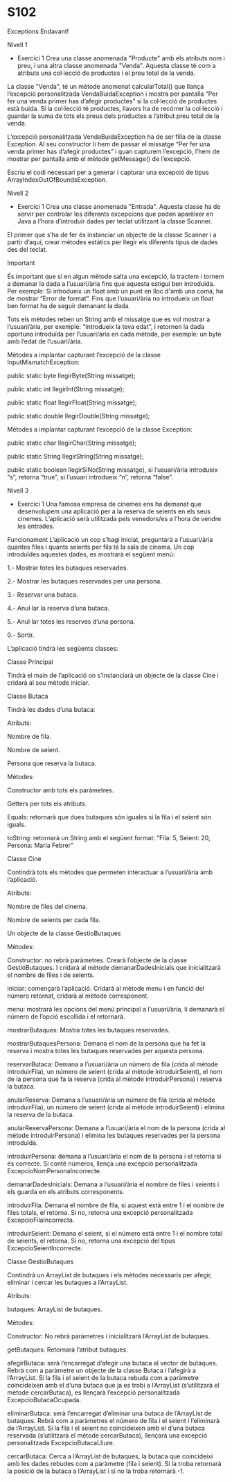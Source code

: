 # S102
Exceptions
Endavant!


Nivell 1
- Exercici 1
Crea una classe anomenada "Producte" amb els atributs nom i preu, i una altra classe anomenada "Venda". Aquesta classe té com a atributs una col·lecció de productes i el preu total de la venda.

La classe "Venda", té un mètode anomenat calcularTotal() que llança l’excepció personalitzada VendaBuidaException i mostra per pantalla “Per fer una venda primer has d’afegir productes” si la col·lecció de productes està buida. Si la col·lecció té productes, llavors ha de recórrer la col·lecció i guardar la suma de tots els preus dels productes a l’atribut preu total de la venda.

L’excepció personalitzada VendaBuidaException ha de ser filla de la classe Exception. Al seu constructor li hem de passar el missatge  “Per fer una venda primer has d’afegir productes” i quan capturem l’excepció, l’hem de mostrar per pantalla amb el mètode getMessage() de l’excepció.

Escriu el codi necessari per a generar i capturar una excepció de tipus ArrayIndexOutOfBoundsException.


Nivell 2
- Exercici 1
Crea una classe anomenada "Entrada". Aquesta classe ha de servir per controlar les diferents excepcions que poden aparèixer en Java a l’hora d’introduir dades per teclat utilitzant la classe Scanner.

El primer que s’ha de fer és instanciar un objecte de la classe Scanner i a partir d’aquí, crear mètodes estàtics per llegir els diferents tipus de dades des del teclat. 

 Important

És important que si en algun mètode salta una excepció, la tractem i tornem a demanar la dada a l’usuari/ària fins que aquesta estigui ben introduïda. Per exemple: Si introdueix un float amb un punt en lloc d'amb una coma, ha de mostrar “Error de format”. Fins que l’usuari/ària no introdueix un float ben format ha de seguir demanant la dada.

Tots els mètodes reben un String amb el missatge que es vol mostrar a l’usuari/ària, per exemple: “Introdueix la teva edat”, i retornen la dada oportuna introduïda per l’usuari/ària en cada mètode, per exemple: un byte amb l’edat de l’usuari/ària.

Mètodes a implantar capturant l’excepció de la classe InputMismatchException:

public static byte llegirByte(String missatge);

public static int llegirInt(String missatge);

public static float llegirFloat(String missatge);

public static double llegirDouble(String missatge);

Mètodes a implantar capturant l’excepció de la classe Exception:

public static char llegirChar(String missatge);

public static String llegirString(String missatge);

public static boolean llegirSiNo(String missatge), si l’usuari/ària introdueix “s”, retorna “true”, si l’usuari introdueix “n”, retorna “false”.

Nivell 3
- Exercici 1
Una famosa empresa de cinemes ens ha demanat que desenvolupem una aplicació per a la reserva de seients en els seus cinemes. L’aplicació serà utilitzada pels venedors/es a l’hora de vendre les entrades.

Funcionament
L’aplicació un cop s’hagi iniciat, preguntarà a l’usuari/ària quantes files i quants seients per fila té la sala de cinema. Un cop introduïdes aquestes dades, es mostrarà el següent menú:

1.- Mostrar totes les butaques reservades.

2.- Mostrar les butaques reservades per una persona.

3.- Reservar una butaca.

4.- Anul·lar la reserva d’una butaca.

5.- Anul·lar totes les reserves d’una persona.

0.- Sortir.


L’aplicació tindrà les següents classes:

Classe Principal

Tindrà el main de l’aplicació on s’instanciarà un objecte de la classe Cine i cridarà al seu mètode iniciar.


Classe Butaca

Tindrà les dades d’una butaca:

Atributs:

Nombre de fila.

Nombre de seient.

Persona que reserva la butaca.

Mètodes:

Constructor amb tots els paràmetres.

Getters per tots els atributs.

Equals: retornarà que dues butaques són iguales si la fila i el seient són iguals.

toString: retornarà un String amb el següent format: “Fila: 5, Seient: 20, Persona: Maria Febrer”


Classe Cine

Contindrà tots els mètodes que permeten interactuar a l’usuari/ària amb l’aplicació.

Atributs:

Nombre de files del cinema.

Nombre de seients per cada fila.

Un objecte de la classe GestioButaques

Mètodes:

Constructor: no rebrà paràmetres. Crearà l’objecte de la classe GestióButaques. I cridarà al mètode demanarDadesInicials que inicialitzarà el nombre de files i de seients.

iniciar: començarà l’aplicació. Cridarà al mètode menu i en funció del número retornat, cridarà al mètode corresponent.

menu: mostrarà les opcions del menú principal a l’usuari/ària, li demanarà el número de l’opció escollida i el retornarà.

mostrarButaques: Mostra totes les butaques reservades.

mostrarButaquesPersona: Demana el nom de la persona que ha fet la reserva i mostra totes les butaques reservades per aquesta persona.

reservarButaca: Demana a l’usuari/ària un número de fila (crida al mètode introduirFila), un número de seient (crida al mètode introduirSeient), el nom de la persona que fa la reserva (crida al mètode introduirPersona) i reserva la butaca.

anularReserva: Demana a l’usuari/ària un número de fila (crida al mètode introduirFila), un número de seient (crida al mètode introduirSeient) i elimina la reserva de la butaca.

anularReservaPersona: Demana a l’usuari/ària el nom de la persona (crida al mètode introduirPersona) i elimina les butaques reservades per la persona introduïda.

introduirPersona: demana a l’usuari/ària el nom de la persona i el retorna si és correcte. Si conté números, llença una excepció personalitzada ExcepcioNomPersonaIncorrecte.

demanarDadesInicials: Demana a l’usuari/ària el nombre de files i seients i els guarda en els atributs corresponents. 

introduirFila: Demana el nombre de fila, si aquest està entre 1 i el nombre de files totals, el retorna. Si no, retorna una excepció personalitzada ExcepcioFilaIncorrecta.

introduirSeient: Demana el seient, si el número està entre 1 i el nombre total de seients, el retorna. Si no, retorna una excepció del tipus ExcepcioSeientIncorrecte.


Classe GestioButaques

Contindrà un ArrayList de butaques i els mètodes necessaris per afegir, eliminar i cercar les butaques a l’ArrayList.

Atributs:

butaques: ArrayList de butaques.

Mètodes:

Constructor: No rebrà paràmetres i inicialitzarà l’ArrayList de butaques.

getButaques: Retornarà l’atribut butaques.

afegirButaca: serà l’encarregat d’afegir una butaca al vector de butaques. Rebrà com a paràmetre un objecte de la classe Butaca i l’afegirà a l’ArrayList. Si la fila i el seient de la butaca rebuda com a paràmetre coincideixen amb el d’una butaca que ja es trobi a l’ArrayList (s’utilitzarà el mètode cercarButaca), es llençarà l’excepció personalitzada ExcepcioButacaOcupada.

eliminarButaca: serà l’encarregat d’eliminar una butaca de l’ArrayList de butaques. Rebrà com a paràmetres el número de fila i el seient i l’eliminarà de l’ArrayList. Si la fila i el seient no coincideixen amb el d’una butaca reservada (s’utilitzarà el mètode cercarButaca), llençarà una excepció personalitzada ExcepcioButacaLliure.

cercarButaca: Cerca a l’ArrayList de butaques, la butaca que coincideixi amb les dades rebudes com a paràmetre (fila i seient). Si la troba retornarà la posició de la butaca a l’ArrayList i si no la troba retornarà -1.
